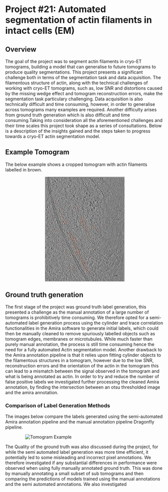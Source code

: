 # Project #21: Automated segmentation of actin filaments in intact cells (EM)

## Overview

The goal of the project was to segment actin filaments in cryo-ET tomograms, building a model that can generalise to future tomograms to produce quality segmentations. This project presents a significant challenge both in terms of the segmentation task and data acquisition. The filamentous structure of actin, along with the technical challenges of working with cryo-ET tomograms, such as, low SNR and distortions caused by the missing wedge effect and tomogram reconstruction errors, make the segmentation task particulary challenging. Data acquisition is also technically difficult and time consuming, however, in order to generalise across tomograms many examples are required. Another difficulty arises from ground truth generation which is also difficult and time consuming.Taking into consideration all the aforementioned challenges and their time scales this project took shape as a series of consultations. Below is a description of the insights gained and the steps taken to progress towards a cryo-ET actin segmentation model.

## Example Tomogram

The below example shows a cropped tomogram with actin filaments labelled in brown.

<div style="display: flex; justify-content: center;">

<img src="./ims/Tomogram_example.png" style="width: 50%; display: block; margin: auto;" alt="Tomogram Example"/>

</div>

## Ground truth generation

The first stage of the project was ground truth label generation, this presented a challenge as the manual annotation of a large number of tomograms is prohibitively time consuming. We therefore opted for a semi-automated label generation process using the cylinder and trace correlation functionalities in the Amira software to generate initial labels, which could then be manually cleaned to remove spuriously labelled objects such as tomogram edges, membranes or microtubules. While much faster than purely manual annotation, the process is still time consuming hence the need for a fully automated Actin segmentation model. 
Another drawback to the Amira annotation pipeline is that it relies upon fitting cylinder objects to the filamentous structures in a tomogram, however due to the low SNR, reconstruction errors and the orientation of the actin in the tomogram this can lead to a mismatch between the signal observed in the tomogram and what is being annotated as actin. In order to try and reduce the number of false positive labels we investigated further processing the cleaned Amira annotation, by finding the intersection between an otsu thresholded image and the amira annotation.


### Comparison of Label Generation Methods

The images below compare the labels generated using the semi-automated Amira annotation pipeline and the manual annotation pipeline Dragonfly pipeline. 

<div style="display: flex; justify-content: center;">

<img src="./ims/actin_labels.svg" style="width: 75%; display: block; margin: auto;" alt="Tomogram Example"/>

</div>

The Quality of the ground truth was also discussed during the project, for while the semi automated label generation was more time efficient, it potentially led to some misleading and incorrect pixel annotations. We therefore investigated if any substantial differences in performance were observed when using fully manually annotated ground truth. This was done by manually annotating a small subset of sub tomograms and then comparing the predictions of models trained using the manual annotations and  the semi automated annotations. We also investigated 










